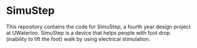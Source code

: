 # SimuStep
This repository contains the code for SimuStep, a fourth year design project at UWaterloo. SimuStep is a device that helps people with foot drop (inability to lift the foot) walk by using electrical stimulation.
